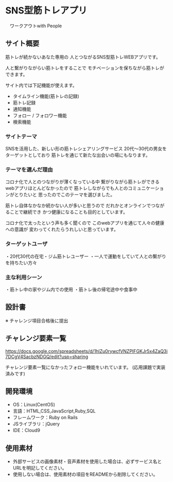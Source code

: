 # SNS型筋トレアプリ
　ワークアウトwith People

## サイト概要
筋トレが続かないあなた専用の
人とつながるSNS型筋トレWEBアプリです。

人と繋がりながらい筋トレをすることで
モチベーションを保ちながら筋トレができます。

サイト内では下記機能が使えます。

- タイムライン機能(筋トレの記録)
- 筋トレ記録
- 通知機能
- フォロー / フォロワー機能
- 検索機能

### サイトテーマ
SNSを活用した、新しい形の筋トレシェアリングサービス  20代～30代の男女をターゲットとしており  筋トレを通じて新たな出会いの場にもなります。

### テーマを選んだ理由
コロナ化で人とのつながりが薄くなっている中
繋がりながら筋トレができるwebアプリほとんどなかったので
筋トレしながらでも人とのコミュニケーションがとりたいと
思ったのでこのテーマを選びました。

筋トレ自体なかなか続かない人が多いと思うので
だれかとオンラインでつながることで継続でき
かつ健康になることも目的としています。

コロナ化で太ったという声も多く聞くので
このwebアプリを通じて人々の健康への意識が
変わってくれたらうれしいと思っています。

### ターゲットユーザ
・20代30代の在宅・ジム筋トレユーザー
・一人で運動をしていて人との繋がりを持ちたい方々

### 主な利用シーン
・筋トレ中の家やジム内での使用
・筋トレ後の帰宅途中や食事中

## 設計書
※ チャレンジ項目合格後に提出


## チャレンジ要素一覧
https://docs.google.com/spreadsheets/d/1hlZu0rywcfVNZPIFGKJr5x4ZaQ3i7DCgV4SacbzNDGQ/edit?usp=sharing

チャレンジ要素一覧になかったフォロー機能をいれています。
(応用課題で実装済みです)

## 開発環境
- OS：Linux(CentOS)
- 言語：HTML,CSS,JavaScript,Ruby,SQL
- フレームワーク：Ruby on Rails
- JSライブラリ：jQuery
- IDE：Cloud9

## 使用素材
- 外部サービスの画像素材・音声素材を使用した場合は、必ずサービス名とURLを明記してください。
- 使用しない場合は、使用素材の項目をREADMEから削除してください。
